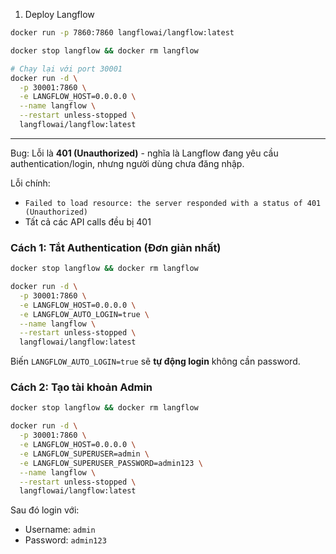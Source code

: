 1. Deploy Langflow 
```bash
docker run -p 7860:7860 langflowai/langflow:latest

docker stop langflow && docker rm langflow

# Chạy lại với port 30001
docker run -d \
  -p 30001:7860 \
  -e LANGFLOW_HOST=0.0.0.0 \
  --name langflow \
  --restart unless-stopped \
  langflowai/langflow:latest
```

---
Bug: Lỗi là **401 (Unauthorized)** - nghĩa là Langflow đang yêu cầu authentication/login, nhưng người dùng chưa đăng nhập.

Lỗi chính:
- `Failed to load resource: the server responded with a status of 401 (Unauthorized)`
- Tất cả các API calls đều bị 401

### **Cách 1: Tắt Authentication (Đơn giản nhất)**

```bash
docker stop langflow && docker rm langflow

docker run -d \
  -p 30001:7860 \
  -e LANGFLOW_HOST=0.0.0.0 \
  -e LANGFLOW_AUTO_LOGIN=true \
  --name langflow \
  --restart unless-stopped \
  langflowai/langflow:latest
```

Biến `LANGFLOW_AUTO_LOGIN=true` sẽ **tự động login** không cần password.

### **Cách 2: Tạo tài khoản Admin**

```bash
docker stop langflow && docker rm langflow

docker run -d \
  -p 30001:7860 \
  -e LANGFLOW_HOST=0.0.0.0 \
  -e LANGFLOW_SUPERUSER=admin \
  -e LANGFLOW_SUPERUSER_PASSWORD=admin123 \
  --name langflow \
  --restart unless-stopped \
  langflowai/langflow:latest
```

Sau đó login với:

- Username: `admin`
- Password: `admin123`
